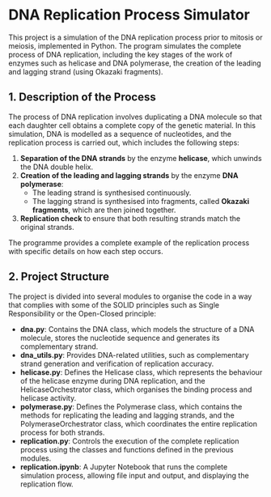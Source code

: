 # DNA Replication Process Simulator

This project is a simulation of the DNA replication process prior to mitosis or meiosis, implemented in Python. The program simulates the complete process of DNA replication, including the key stages of the work of enzymes such as helicase and DNA polymerase, the creation of the leading and lagging strand (using Okazaki fragments).

## 1. Description of the Process
The process of DNA replication involves duplicating a DNA molecule so that each daughter cell obtains a complete copy of the genetic material. In this simulation, DNA is modelled as a sequence of nucleotides, and the replication process is carried out, which includes the following steps:
1. **Separation of the DNA strands** by the enzyme **helicase**, which unwinds the DNA double helix.
2. **Creation of the leading and lagging strands** by the enzyme **DNA polymerase**:
   - The leading strand is synthesised continuously.
   - The lagging strand is synthesised into fragments, called **Okazaki fragments**, which are then joined together.
3. **Replication check** to ensure that both resulting strands match the original strands.

The programme provides a complete example of the replication process with specific details on how each step occurs.

## 2. Project Structure
The project is divided into several modules to organise the code in a way that complies with some of the SOLID principles such as Single Responsibility or the Open-Closed principle:
- **dna.py**: Contains the DNA class, which models the structure of a DNA molecule, stores the nucleotide sequence and generates its complementary strand.
- **dna_utils.py**: Provides DNA-related utilities, such as complementary strand generation and verification of replication accuracy.
- **helicase.py**: Defines the Helicase class, which represents the behaviour of the helicase enzyme during DNA replication, and the HelicaseOrchestrator class, which organises the binding process and helicase activity.
- **polymerase.py**: Defines the Polymerase class, which contains the methods for replicating the leading and lagging strands, and the PolymeraseOrchestrator class, which coordinates the entire replication process for both strands.
- **replication.py**: Controls the execution of the complete replication process using the classes and functions defined in the previous modules.
- **replication.ipynb**: A Jupyter Notebook that runs the complete simulation process, allowing file input and output, and displaying the replication flow.
